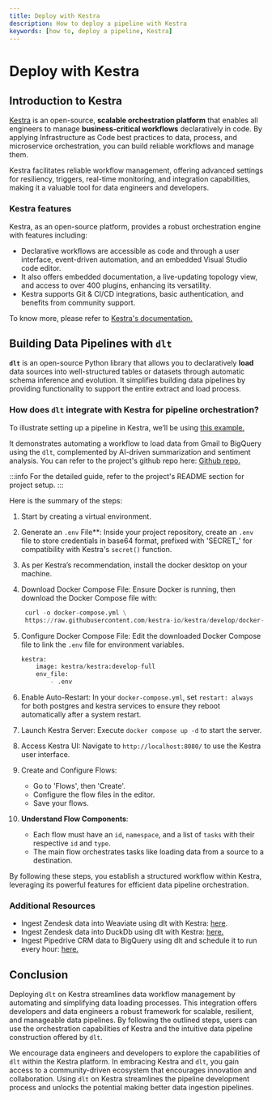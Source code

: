 ```yaml
---
title: Deploy with Kestra
description: How to deploy a pipeline with Kestra
keywords: [how to, deploy a pipeline, Kestra]
---
```


# Deploy with Kestra

## Introduction to Kestra

[Kestra](https://kestra.io/docs) is an open-source, **scalable orchestration platform** that enables
all engineers to manage **business-critical workflows** declaratively in code. By
applying Infrastructure as Code best practices to data, process, and microservice orchestration, you
can build reliable workflows and manage them.

Kestra facilitates reliable workflow management, offering advanced settings for resiliency,
triggers, real-time monitoring, and integration capabilities, making it a valuable tool for data
engineers and developers.

### Kestra features

Kestra, as an open-source platform, provides a robust orchestration engine with features including:

- Declarative workflows are accessible as code and through a user interface, event-driven
  automation, and an embedded Visual Studio code editor.
- It also offers embedded documentation, a live-updating topology view, and access to over 400
  plugins, enhancing its versatility.
- Kestra supports Git & CI/CD integrations, basic authentication, and benefits from community
  support.

To know more, please refer to [Kestra's documentation.](https://kestra.io/pricing)

## Building Data Pipelines with `dlt`

**`dlt`** is an open-source Python library that allows you to declaratively **load** data sources
into well-structured tables or datasets through automatic schema inference and evolution. It
simplifies building data pipelines by providing functionality to support the entire extract and load
process.

### How does `dlt` integrate with Kestra for pipeline orchestration?

To illustrate setting up a pipeline in Kestra, we’ll be using
[this example.](https://kestra.io/blogs/2023-12-04-dlt-kestra-usage)

It demonstrates automating a workflow to load data from Gmail to BigQuery using the `dlt`,
complemented by AI-driven summarization and sentiment analysis. You can refer to the project's
github repo here: [Github repo.](https://github.com/dlt-hub/dlt-kestra-demo)

:::info 
For the detailed guide, refer to the project's README section for project setup. 
:::

Here is the summary of the steps:

1. Start by creating a virtual environment.

1. Generate an `.env` File\*\*: Inside your project repository, create an `.env` file to store
   credentials in base64 format, prefixed with 'SECRET\_' for compatibility with Kestra's `secret()`
   function.

1. As per Kestra’s recommendation, install the docker desktop on your machine.

1. Download Docker Compose File: Ensure Docker is running, then download the Docker Compose file
   with:

   ```python
    curl -o docker-compose.yml \
    https://raw.githubusercontent.com/kestra-io/kestra/develop/docker-compose.yml
   ```

1. Configure Docker Compose File: Edit the downloaded Docker Compose file to link the `.env` file
   for environment variables.

   ```python
   kestra:
       image: kestra/kestra:develop-full
       env_file:
           - .env
   ```

1. Enable Auto-Restart: In your `docker-compose.yml`, set `restart: always` for both postgres and
   kestra services to ensure they reboot automatically after a system restart.

1. Launch Kestra Server: Execute `docker compose up -d` to start the server.

1. Access Kestra UI: Navigate to `http://localhost:8080/` to use the Kestra user interface.

1. Create and Configure Flows:

   - Go to 'Flows', then 'Create'.
   - Configure the flow files in the editor.
   - Save your flows.

1. **Understand Flow Components**:

   - Each flow must have an `id`, `namespace`, and a list of `tasks` with their respective `id` and
     `type`.
   - The main flow orchestrates tasks like loading data from a source to a destination.

By following these steps, you establish a structured workflow within Kestra, leveraging its powerful
features for efficient data pipeline orchestration.

### Additional Resources

- Ingest Zendesk data into Weaviate using dlt with Kestra:
  [here](https://kestra.io/blueprints/148-ingest-zendesk-data-into-weaviate-using-dlt).
- Ingest Zendesk data into DuckDb using dlt with Kestra:
  [here.](https://kestra.io/blueprints/147-ingest-zendesk-data-into-duckdb-using-dlt)
- Ingest Pipedrive CRM data to BigQuery using dlt and schedule it to run every hour:
  [here.](https://kestra.io/blueprints/146-ingest-pipedrive-crm-data-to-bigquery-using-dlt-and-schedule-it-to-run-every-hour)

## Conclusion

Deploying `dlt` on Kestra streamlines data workflow management by automating and simplifying data
loading processes. This integration offers developers and data engineers a robust framework for
scalable, resilient, and manageable data pipelines. By following the outlined steps, users can use
the orchestration capabilities of Kestra and the intuitive data pipeline construction offered by
`dlt`.

We encourage data engineers and developers to explore the capabilities of `dlt` within the Kestra
platform. In embracing Kestra and `dlt`, you gain access to a community-driven ecosystem that
encourages innovation and collaboration. Using `dlt` on Kestra streamlines the pipeline development
process and unlocks the potential making better data ingestion pipelines.
